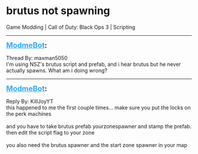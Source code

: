 # brutus not spawning
Game Modding | Call of Duty: Black Ops 3 | Scripting

---
<strong style="font-size: 1.4em;"><span style="text-decoration: underline;text-decoration-color: #34a7f9;"><span style="color:#34a7f9;">ModmeBot</span></span>:</strong>

<p>Thread By: maxman5050<br />I&#39;m using NSZ&#39;s brutus script and prefab, and i hear brutus but he never actually spawns. What am i doing wrong?</p>

---
<strong style="font-size: 1.4em;"><span style="text-decoration: underline;text-decoration-color: #34a7f9;"><span style="color:#34a7f9;">ModmeBot</span></span>:</strong>

<p>Reply By: KillJoyYT<br />this happened to me the first couple times... make sure you put the locks on the perk machines<br /><br />and you have to take brutus prefab yourzonespawner and stamp the prefab. then edit the script flag to your zone<br /> <br />you also need the brutus spawner and the start zone spawner in your map</p>
